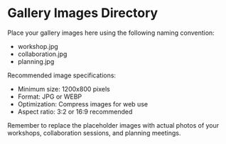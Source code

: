 # Gallery Images Directory

Place your gallery images here using the following naming convention:
- workshop.jpg
- collaboration.jpg
- planning.jpg

Recommended image specifications:
- Minimum size: 1200x800 pixels
- Format: JPG or WEBP
- Optimization: Compress images for web use
- Aspect ratio: 3:2 or 16:9 recommended

Remember to replace the placeholder images with actual photos of your workshops, collaboration sessions, and planning meetings.